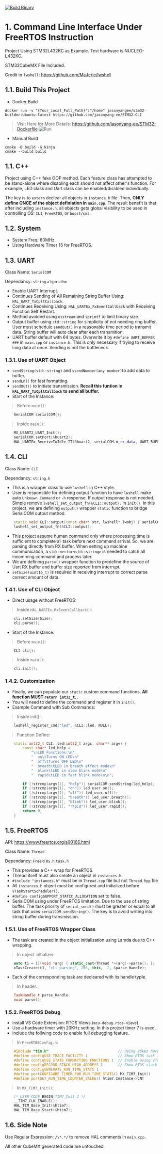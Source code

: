[![Build Binary](https://github.com/jasonyang-ee/STM32-CLI/actions/workflows/build-all.yml/badge.svg)](https://github.com/jasonyang-ee/STM32-CLI/actions/workflows/build-all.yml)



# 1. Command Line Interface Under FreeRTOS Instruction

Project Using STM32L432KC as Example. Test hardware is NUCLEO-L432KC.

STM32CubeMX File Included.

Credit to `lwshell`: https://github.com/MaJerle/lwshell


## 1.1. Build This Project

- Docker Build
```
docker run -v "{Your_Local_Full_Path}":"/home" jasonyangee/stm32-builder:Ubuntu-latest https://github.com/jasonyang-ee/STM32-CLI
```
> Visit Here for More Details: https://github.com/jasonyang-ee/STM32-Dockerfile
![Run](doc/img/run.gif)


- Manual Build
```
cmake -B build -G Ninja
cmake --build build
```


## 1.1. C++
Project using C++ fake OOP method. Each feature class has attempted to be stand-alone where disabling each should not affect other's function. For example, LED class and Uart class can be enabled/disabled individually.

The key is to `extern` declear all objects in `instance.h` file. Then, **ONLY define ONCE of the object definiation in `main.cpp`**. The result benefit is that after including `instance.h`, all objects gets global visibility to be used in controlling OS: `CLI`, `FreeRTOS`, or `boost/sml`.



## 1.2. System
- System Freq: 80MHz.
- Using Hardware Timer 16 for FreeRTOS.



## 1.3. UART
Class Name: `SerialCOM`

Dependancy: `string` `algorithm`

- Enable UART Interrupt.
- Continues Sending of All Remaining String Buffer Using: `HAL_UART_TxCpltCallback`.
- Continues Receiving Using: `HAL_UARTEx_RxEventCallback` with Receiving Function Self Restart.
- Method avoided using `osstream` and `sprintf` to limit binary size.
- Output buffer using `std::string` for simplicity of not needing ring buffer. User must schedule `sendOut()` in a reasonable time period to transmit data. String buffer will auto clear after each transmition.
- UART buffer default with 64 bytes. Overwrite it by `#define UART_BUFFER ###` in `main.cpp` or `instance.h`. This is only necessary if trying to receive long data at once. Sending is not the bottleneck.

### 1.3.1. Use of UART Object
- `sendString(std::string)` and `ssendNumber(any number)`to add data to buffer.
- `sendLn()` for fast formatting.
- `sendOut()` to initiate transmission. **Recall this funtion in `HAL_UART_TxCpltCallback` to send all buffer.**
- Start of the Instance:
> Before `main()`:
```c++
	SerialCOM serialCOM{};
```
> Inside `main()`:
```c++
	MX_USART2_UART_Init();
	serialCOM.setPort(&huart2);
	HAL_UARTEx_ReceiveToIdle_IT(&huart2, serialCOM.m_rx_data, UART_BUFFER);
```






## 1.4. CLI
Class Name: `CLI`

Dependancy: `string.h`

- This is a wrapper class to use `lwshell` in C++ style.
- User is responsible for defining output function to have `lwshell` make auto `Unknown Command` or `-h` response. If output response is not needed. Simple remove `lwshell_set_output_fn(&CLI::output);` in `init()`. In this project, we are defining `output()` wrapper `static` function to bridge SerialCOM output method.
```c++
	static void CLI::output(const char* str, lwshell* lwobj) { serialCOM.sendString(str); }
	lwshell_set_output_fn(&CLI::output);
```
- This project assume human command only where processing time is sufficient to complete all task before next command arrival. So, we are parsing directly from RX buffer. When setting up machine communication, a `std::vector<std::string>`  is needed to catch all incomming command and process later.
- We are defining `parse()` wrapper function to predefine the source of Uart RX buffer and buffer size reported from interrupt.
- `setSize(uint16_t)` is required in receiving interrupt to correct parse correct amount of data.

### 1.4.1. Use of CLI Object

- Direct usage without FreeRTOS:
> Inside `HAL_UARTEx_RxEventCallback()`:
```c++
	cli.setSize(Size);
	cli.parse();
```

- Start of the Instance:
> Before `main()`:
```c++
	CLI cli{};
```
> Inside `main()`:
```c++
	cli.init();
```

### 1.4.2. Customization

- Finally, we can populate our `static` custom command functions. **All function MUST `return int32_t;`.**
- You will need to define the command and register it in `init()`.
- Example Command with Sub Commands:
> Inside init():
```c++
	lwshell_register_cmd("led", &CLI::led, NULL);
```
> Function Define:
```c++
	static int32_t CLI::led(int32_t argc, char** argv) {
		const char* led_help =
			"\nLED Functions:\n"
			"  on\tTurns ON LED\n"
			"  off\tTurns OFF LED\n"
			"  breath\tLED in breath effect mode\n"
			"  blink\tLED in slow blink mode\n"
			"  rapid\tLED in fast blink mode\n\n";

		if (!strcmp(argv[1], "help")) serialCOM.sendString(led_help);
		if (!strcmp(argv[1], "on")) led_user.on();
		if (!strcmp(argv[1], "off")) led_user.off();
		if (!strcmp(argv[1], "breath")) led_user.breath();
		if (!strcmp(argv[1], "blink")) led_user.blink();
		if (!strcmp(argv[1], "rapid")) led_user.rapid();
		return 0;
	}
```



## 1.5. FreeRTOS

API: https://www.freertos.org/a00106.html

Class Name: `Thread`

Dependancy: `FreeRTOS.h` `task.h`

- This provides a C++ wrap for FreeRTOS.
- Thread itself must also create an object in `instances.h`.
- `#include "instances.h"` must be in `Thread.cpp` file but not `Thread.hpp` file
- All `instances.h` object must be configured and initialized before `vTaskStartScheduler()`.
- `#define configSUPPORT_STATIC_ALLOCATION` set to false.
- SerialCOM using under FreeRTOS limitation. Due to the use of string buffer. The task priority of `serial_send()` must be greater or equal to all task that uses `serialCOM.sendString()`. The key is to avoid writing into string buffer during transmission.




### 1.5.1. Use of FreeRTOS Wrapper Class
- The task are created in the object initialization using Lamda due to C++ wrapping.
> In object initializer:
```c++
    auto t1 = [](void *arg) { static_cast<Thread *>(arg)->parse(); };
    xTaskCreate(t1, "cli parsing", 256, this, -2, &parse_Handle);
```
- Each of the corresponding task are decleared with its handle typle.
> In header:
```c++
    TaskHandle_t parse_Handle;
    void parse();
```



### 1.5.2. FreeRTOS Debug

- Install VS Code Extension: RTOS Views (`mcu-debug.rtos-views`)
- Use a hardware timer with 20KHz setting. In this projcet timer 7 is used.
- Include the follwing code to enable full debugging feature.
> In `FreeRTOSConfig.h`:
```c++
	#include "tim.h"								// Using 20kHz hardware timer
	#define configUSE_TRACE_FACILITY 1				// Show RTOS task ID stats
	#define configUSE_STATS_FORMATTING_FUNCTIONS 1	// Enable using vTaskList()
	#define configRECORD_STACK_HIGH_ADDRESS 1		// Show RTOS stack stats
	#define configGENERATE_RUN_TIME_STATS 1
	#define portCONFIGURE_TIMER_FOR_RUN_TIME_STATS() MX_TIM7_Init()
	#define portGET_RUN_TIME_COUNTER_VALUE() htim7.Instance->CNT
```
> In `MX_TIM7_Init()`:
```c++
	/* USER CODE BEGIN TIM7_Init 2 */
	__TIM7_CLK_ENABLE();
	HAL_TIM_Base_Init(&htim7);
	HAL_TIM_Base_Start(&htim7);
```



## 1.6. Side Note

Use Regular Expression: `` /\*.*/ `` to remove HAL comments in `main.cpp`.

All other CubeMX generated code are untouched.


